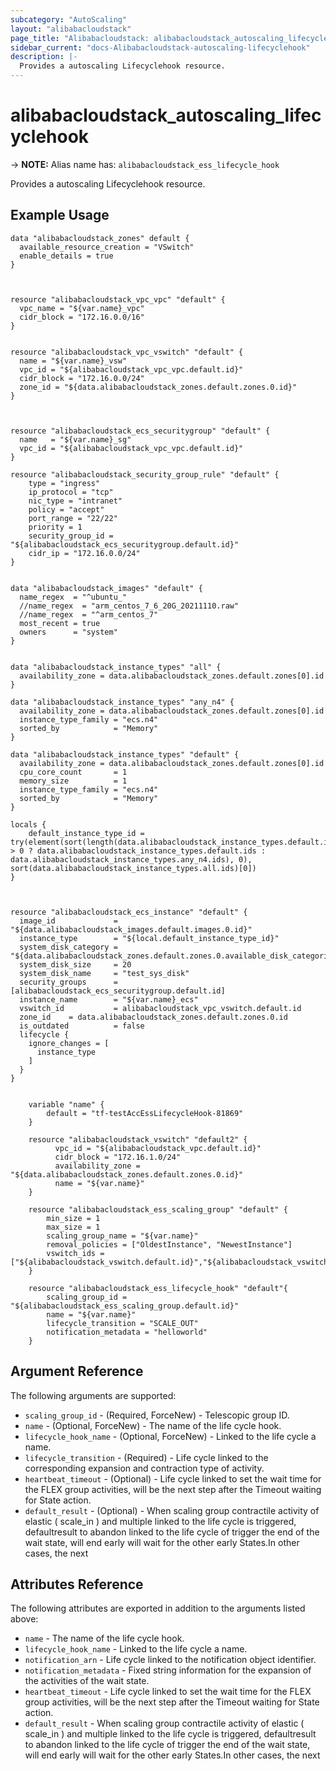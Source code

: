 ```yaml
---
subcategory: "AutoScaling"
layout: "alibabacloudstack"
page_title: "Alibabacloudstack: alibabacloudstack_autoscaling_lifecyclehook"
sidebar_current: "docs-Alibabacloudstack-autoscaling-lifecyclehook"
description: |-
  Provides a autoscaling Lifecyclehook resource.
---
```


# alibabacloudstack_autoscaling_lifecyclehook
-> **NOTE:** Alias name has: `alibabacloudstack_ess_lifecycle_hook`

Provides a autoscaling Lifecyclehook resource.

## Example Usage
```
data "alibabacloudstack_zones" default {
  available_resource_creation = "VSwitch"
  enable_details = true
}



resource "alibabacloudstack_vpc_vpc" "default" {
  vpc_name = "${var.name}_vpc"
  cidr_block = "172.16.0.0/16"
}


resource "alibabacloudstack_vpc_vswitch" "default" {
  name = "${var.name}_vsw"
  vpc_id = "${alibabacloudstack_vpc_vpc.default.id}"
  cidr_block = "172.16.0.0/24"
  zone_id = "${data.alibabacloudstack_zones.default.zones.0.id}"
}



resource "alibabacloudstack_ecs_securitygroup" "default" {
  name   = "${var.name}_sg"
  vpc_id = "${alibabacloudstack_vpc_vpc.default.id}"
}

resource "alibabacloudstack_security_group_rule" "default" {
  	type = "ingress"
  	ip_protocol = "tcp"
  	nic_type = "intranet"
  	policy = "accept"
  	port_range = "22/22"
  	priority = 1
  	security_group_id = "${alibabacloudstack_ecs_securitygroup.default.id}"
  	cidr_ip = "172.16.0.0/24"
}


data "alibabacloudstack_images" "default" {
  name_regex  = "^ubuntu_"
  //name_regex  = "arm_centos_7_6_20G_20211110.raw"
  //name_regex  = "^arm_centos_7"
  most_recent = true
  owners      = "system"
}


data "alibabacloudstack_instance_types" "all" {
  availability_zone = data.alibabacloudstack_zones.default.zones[0].id
}

data "alibabacloudstack_instance_types" "any_n4" {
  availability_zone = data.alibabacloudstack_zones.default.zones[0].id
  instance_type_family = "ecs.n4"
  sorted_by            = "Memory"
}

data "alibabacloudstack_instance_types" "default" {
  availability_zone = data.alibabacloudstack_zones.default.zones[0].id
  cpu_core_count       = 1
  memory_size          = 1
  instance_type_family = "ecs.n4"
  sorted_by            = "Memory"
}

locals {
	default_instance_type_id = try(element(sort(length(data.alibabacloudstack_instance_types.default.instance_types) > 0 ? data.alibabacloudstack_instance_types.default.ids : data.alibabacloudstack_instance_types.any_n4.ids), 0), sort(data.alibabacloudstack_instance_types.all.ids)[0])
}


 
resource "alibabacloudstack_ecs_instance" "default" {
  image_id             = "${data.alibabacloudstack_images.default.images.0.id}"
  instance_type        = "${local.default_instance_type_id}"
  system_disk_category = "${data.alibabacloudstack_zones.default.zones.0.available_disk_categories.0}"
  system_disk_size     = 20
  system_disk_name     = "test_sys_disk"
  security_groups      = [alibabacloudstack_ecs_securitygroup.default.id]
  instance_name        = "${var.name}_ecs"
  vswitch_id           = alibabacloudstack_vpc_vswitch.default.id
  zone_id    = data.alibabacloudstack_zones.default.zones.0.id
  is_outdated          = false
  lifecycle {
    ignore_changes = [
      instance_type
    ]
  }
}


	variable "name" {
		default = "tf-testAccEssLifecycleHook-81869"
	}
	
	resource "alibabacloudstack_vswitch" "default2" {
		  vpc_id = "${alibabacloudstack_vpc.default.id}"
		  cidr_block = "172.16.1.0/24"
		  availability_zone = "${data.alibabacloudstack_zones.default.zones.0.id}"
		  name = "${var.name}"
	}
	
	resource "alibabacloudstack_ess_scaling_group" "default" {
		min_size = 1
		max_size = 1
		scaling_group_name = "${var.name}"
		removal_policies = ["OldestInstance", "NewestInstance"]
		vswitch_ids = ["${alibabacloudstack_vswitch.default.id}","${alibabacloudstack_vswitch.default2.id}"]
	}
	
	resource "alibabacloudstack_ess_lifecycle_hook" "default"{
		scaling_group_id = "${alibabacloudstack_ess_scaling_group.default.id}"
		name = "${var.name}"
		lifecycle_transition = "SCALE_OUT"
		notification_metadata = "helloworld"
	}
```

## Argument Reference

The following arguments are supported:
  * `scaling_group_id` - (Required, ForceNew) - Telescopic group ID.
  * `name` - (Optional, ForceNew) - The name of the life cycle hook.
  * `lifecycle_hook_name` - (Optional, ForceNew) - Linked to the life cycle a name.
  * `lifecycle_transition` - (Required) - Life cycle linked to the corresponding expansion and contraction type of activity.
  * `heartbeat_timeout` - (Optional) - Life cycle linked to set the wait time for the FLEX group activities, will be the next step after the Timeout waiting for State action.
  * `default_result` - (Optional) - When scaling group contractile activity of elastic ( scale_in ) and multiple linked to the life cycle is triggered, defaultresult to abandon linked to the life cycle of trigger the end of the wait state, will end early will wait for the other early States.In other cases, the next
  
## Attributes Reference

The following attributes are exported in addition to the arguments listed above:
  * `name` - The name of the life cycle hook.
  * `lifecycle_hook_name` - Linked to the life cycle a name.
  * `notification_arn` - Life cycle linked to the notification object identifier.
  * `notification_metadata` - Fixed string information for the expansion of the activities of the wait state.
  * `heartbeat_timeout` - Life cycle linked to set the wait time for the FLEX group activities, will be the next step after the Timeout waiting for State action.
  * `default_result` - When scaling group contractile activity of elastic ( scale_in ) and multiple linked to the life cycle is triggered, defaultresult to abandon linked to the life cycle of trigger the end of the wait state, will end early will wait for the other early States.In other cases, the next